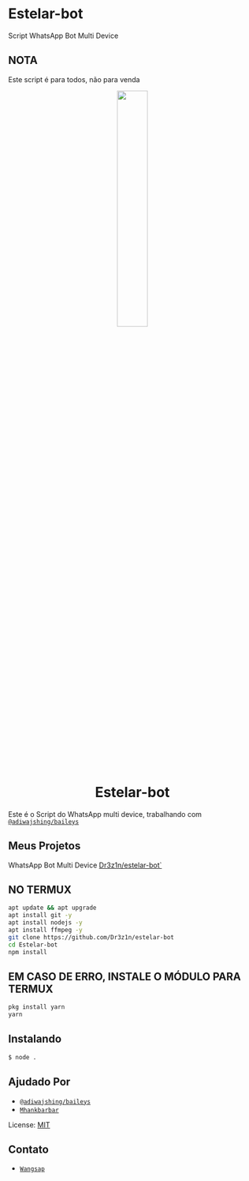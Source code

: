 # Estelar-bot
Script WhatsApp Bot Multi Device

## NOTA
Este script é para todos, não para venda

<p align="center">
	<img src="https://telegra.ph/file/520a1ade281f066033524.jpg" width="35%" style="margin-left: auto;margin-right: auto;display: block;">
</p>
<h1 align="center">Estelar-bot</h1>

Este é o Script do WhatsApp multi device, trabalhando com [`@adiwajshing/baileys`](https://github.com/adiwajshing/baileys)

## Meus Projetos
WhatsApp Bot Multi Device [Dr3z1n/estelar-bot`](https://github.com/Dr3z1n/estelar-bot)


## NO TERMUX

```bash
apt update && apt upgrade
apt install git -y
apt install nodejs -y
apt install ffmpeg -y
git clone https://github.com/Dr3z1n/estelar-bot
cd Estelar-bot
npm install
```

## EM CASO DE ERRO, INSTALE O MÓDULO PARA TERMUX

```bash
pkg install yarn
yarn
```

## Instalando
```bash
$ node .
```


## Ajudado Por
* [`@adiwajshing/baileys`](https://github.com/adiwajshing/baileys)
* [`Mhankbarbar`](https://github.com/MhankBarBar)

License: [MIT](https://en.wikipedia.org/wiki/MIT_License)


## Contato
* [`Wangsap`](https://wa.me/556286231599)


